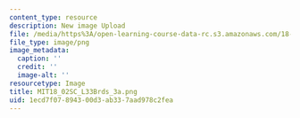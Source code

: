```yaml
---
content_type: resource
description: New image Upload
file: /media/https%3A/open-learning-course-data-rc.s3.amazonaws.com/18-02sc-multivariable-calculus-fall-2010/1ecd7f07894300d3ab337aad978c2fea_MIT18_02SC_L33Brds_3a.png
file_type: image/png
image_metadata:
  caption: ''
  credit: ''
  image-alt: ''
resourcetype: Image
title: MIT18_02SC_L33Brds_3a.png
uid: 1ecd7f07-8943-00d3-ab33-7aad978c2fea
---
```

